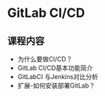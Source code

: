 # GitLab CI/CD



## 课程内容

- 为什么要做CI/CD？
- GitLab CI/CD基本功能简介
- GitLabCI 与Jenkins对比分析
- 扩展-如何安装部署GitLab？







